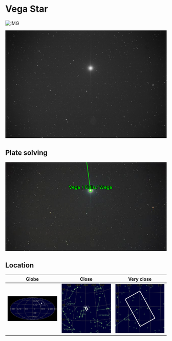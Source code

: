 # Vega Star
![IMG](../Imaging//Original/Vega_Star.jpg)


![IMG](../Imaging//Grayscale/Vega_Star.jpg)


## Plate solving
![IMG](../Imaging//Annotated/Vega_Star_Annotated.jpg)

## Location 

| Globe | Close | Very close |
| ----- | ----- | ----- |
|![IMG](../Imaging//Annotated/Vega_Star_Globe.jpg) |![IMG](../Imaging//Annotated/Vega_Star_Close.jpg) |![IMG](../Imaging//Annotated/Vega_Star_Closer.jpg) |